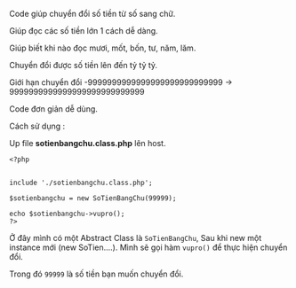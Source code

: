 Code giúp chuyển đổi số tiền từ số sang chữ.

Giúp đọc các số tiền lớn 1 cách dễ dàng.

Giúp biết khi nào đọc mươi, mốt, bốn, tư, năm, lăm.

Chuyển đổi được số tiền lên đến tỷ tỷ tỷ.

Giới hạn chuyển đổi -9999999999999999999999999999 -> 9999999999999999999999999999

Code đơn giản dễ dùng.

Cách sử dụng :

Up file **sotienbangchu.class.php** lên host.

```
<?php


include './sotienbangchu.class.php';

$sotienbangchu = new SoTienBangChu(99999);

echo $sotienbangchu->vupro();
?>
```

Ở đây mình có một Abstract Class là `SoTienBangChu`, Sau khi new một instance mới (new SoTien....). Mình sẽ gọi hàm `vupro()` để thực hiện chuyển đổi.

Trong đó `99999` là số tiền bạn muốn chuyển đổi.
